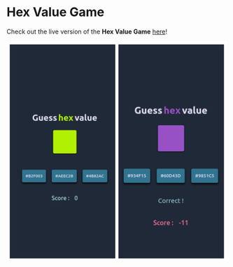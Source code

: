 # Hex Value Game
Check out the live version of the **Hex Value Game** [here][game]!

[game]: https://hex-color-guesser.vercel.app/

![Screenshot of Hex Value Guesser Game][def]

[def]: ./public/game.png
